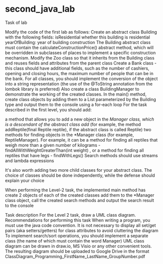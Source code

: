# second_java_lab

Task of lab


Modify the code of the first lab as follows: Create an abstract class Building with the following fields:
isResidential whether this building is residential
yearOfBuilding: year of building construction
The Building abstract class must contain the calculateConstructionPrice() abstract method, which will be overridden in subclasses of places to implement a specific construction mechanism.
Modify the Zoo class so that it inherits from the Building class and reuses fields and attributes from the parent class
Create a Bank class - this class should have additional fields, such as the number of cashiers, opening and closing hours, the maximum number of people that can be in the bank.
For all classes, you should implement the conversion of the object into a string representation (the use of the @ToString annotation from the lombok library is preferred)
Also create a class BuildingManager to demonstrate the working of the created classes. In the main() method, create class objects by adding them to a List parameterized by the Building type and output them to the console using a for-each loop
For the task described in the first level, you should add:

a method that allows you to add a new object in the *Manager class, which is a descendant of the abstract class add* (for example, the method addReptile(final Reptile reptile), if the abstract class is called Reptile)
  two methods for finding objects in the *Manager class (for example, ReptileManager). For example, it can be a method for finding all reptiles that weigh more than a given number of kilograms -findAllWithWeightGreaterThan(int weight) , or a method for finding all reptiles that have legs - findWithLegs()
Search methods should use streams and lambda expressions

It's also worth adding two more child classes for your abstract class. The choice of classes should be done independently, while the defense should explain your choice

When performing the Level-2 task, the implemented main method has
create 2 objects of each of the created classes
add them to the *Manager class object,
call the created search methods and output the search result to the console

Task description
For the Level 2 task, draw a UML class diagram.
Recommendations for performing this task
When writing a program, you must use the java code convention.
It is not necessary to display all set/get pairs (aka setters/getters) for class attributes to avoid cluttering the diagram
To implement search/sort operations, you should implement a separate class (the name of which must contain the word Manager)
UML class diagram can be drawn in draw.io, MS Visio or any other convenient tools. The resulting diagram should be uploaded to Google Drive in the format ClassDiagram_Programming_FirstName_LastName_GroupNumber.pdf
